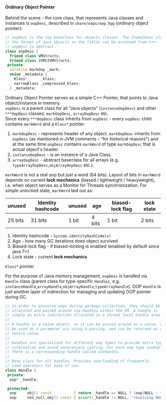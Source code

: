 #### Ordinary Object Pointer

Behind the scene - the core class, that represents Java classes and instances is `oopDesc`, described in `share/oops/oop.hpp` (ordinary object pointer):
```C++
// oopDesc is the top baseclass for objects classes. The {name}Desc classes describe
// the format of Java objects so the fields can be accessed from C++.
// oopDesc is abstract.
class oopDesc {
  friend class VMStructs;
  friend class JVMCIVMStructs;
 private:
  volatile markOop _mark;
  union _metadata {
    Klass*      _klass;
    narrowKlass _compressed_klass;
  } _metadata;
```
Ordinary Object Pointer serves as a simple C++ Pointer, that points to Java object/instance in memory.   
`oopDesc` is a parent class for all "Java objects" (`instanceOopDesc`) and other `***OopDesc` classes: `markOopDesc`, `arrayOopDesc` etc.    
Since every `***OopDesc` class inherits from `oopDesc` - every `oopDesc` child contains `markWord` and a `Klass*` pointer. 

1. `markOopDesc` - represents header of any object. `markOopDesc` inherits from `oopDesc` (as mentioned in JVM comments - "for historical reasons") and at the same time `oopDesc` contains `markWord` of type `markOopDesc` that is actual object's header.
2. `instanceOopDesc`  - is an instance of a Java Class.
3.  `arrayOopDesc` - abstract baseclass for all arrays (e.g. `typeArrayOopDesc`,`objArrayOopDesc` etc.).


`markWord` is not a real oop but just a word (64 bits). Layout of bits in `markWord` depends on current **lock mechanics** (biased / lightweight / heavyweight), i.e. when object serves as a Monitor for Threads synchronization. For simple unlocked state, `markWord` laid out as:

|  unused   |   Identity hashcode |unused| age   | biased-lock flag | lock state |
|-----------|---------------------|------|-------|------------------|------------|
|  25 bits  |   31 bits           |1 bit | 4 bits|  1 bit           |   2 bits   |

1. Identity hashcode - `System.identityHashCode(x)`
2. Age - how many GC iterations does object survived
3. Biased-lock flag - if biased-locking is enabled (enabled by default since java 7+)
4. Lock state - current **lock mechanics**   

`Klass*` pointer 






For the purpose of Java memory management, `oopDesc` is handled via `Handle` class (parent class for type-specific `Handles`, e.g. `instanceHandle`,`arrayHandle`,`objArrayHandle`,`typeArrayHandle`).
OOP `Handle` is just another layer of indirection for managing and updating OOP pointer during GC.
```C++
// In order to preserve oops during garbage collection, they should be
// allocated and passed around via Handles within the VM. A handle is
// simply an extra indirection allocated in a thread local handle area.
//
// A handle is a value object, so it can be passed around as a value, can
// be used as a parameter w/o using &-passing, and can be returned as a
// return value.
//
// Handles are specialized for different oop types to provide extra type
// information and avoid unnecessary casting. For each oop type xxxOop
// there is a corresponding handle called xxxHandle.
//
// Base class for all handles. Provides overloading of frequently
// used operators for ease of use.
class Handle {
 private:
  oop* _handle;

 protected:
  oop     obj() const          { return _handle == NULL ? (oop)NULL : *_handle; }
  oop     non_null_obj() const { assert(_handle != NULL, "resolving NULL handle"); return *_handle; }
```
